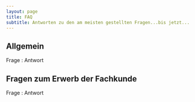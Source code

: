 ```yaml
---
layout: page
title: FAQ
subtitle: Antworten zu den am meisten gestellten Fragen...bis jetzt...
---
```


## Allgemein

Frage 
: Antwort


## Fragen zum Erwerb der Fachkunde

Frage 
: Antwort
